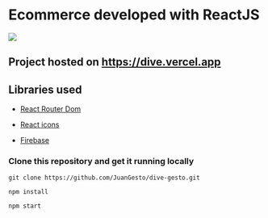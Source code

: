 # Ecommerce developed with ReactJS
[![](https://res.cloudinary.com/dss1do1r6/image/upload/v1662510099/Dive/logo_xf7mi7.svg)](https://dive.vercel.app)

## Project hosted on https://dive.vercel.app

## Libraries used

-   [React Router Dom](https://reactrouter.com/en/main)

-   [React icons](https://react-icons.github.io/react-icons/)

-   [Firebase](https://firebase.google.com/)

### Clone this repository and get it running locally

```
git clone https://github.com/JuanGesto/dive-gesto.git
```

`npm install`

`npm start`